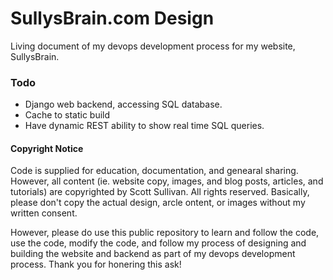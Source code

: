 # SullysBrain.com Design
Living document of my devops development process for my website, SullysBrain. 

### Todo
- Django web backend, accessing SQL database. 
- Cache to static build
- Have dynamic REST ability to show real time SQL queries. 


#### Copyright Notice
Code is supplied for education, documentation, and genearal sharing. However, all content (ie. website copy, images, and blog posts, articles, and tutorials) are copyrighted by Scott Sullivan. All rights reserved. Basically, please don't copy the actual design, arcle ontent, or images without my written consent. 

However, please do use this public repository to learn and follow the code, use the code, modify the code, and follow my process of designing and building the website and backend as part of my devops development process. Thank you for honering this ask!

